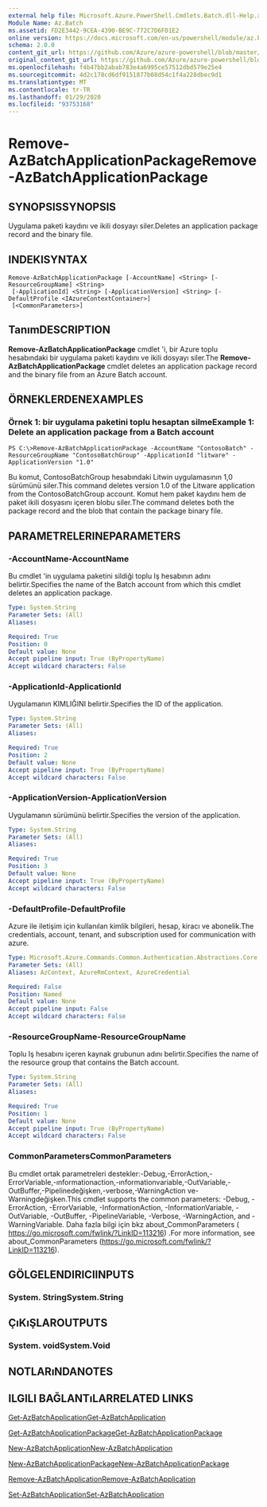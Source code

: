```yaml
---
external help file: Microsoft.Azure.PowerShell.Cmdlets.Batch.dll-Help.xml
Module Name: Az.Batch
ms.assetid: FD2E3442-9CEA-4390-BE9C-772C7D6FD1E2
online version: https://docs.microsoft.com/en-us/powershell/module/az.batch/remove-azbatchapplicationpackage
schema: 2.0.0
content_git_url: https://github.com/Azure/azure-powershell/blob/master/src/Batch/Batch/help/Remove-AzBatchApplicationPackage.md
original_content_git_url: https://github.com/Azure/azure-powershell/blob/master/src/Batch/Batch/help/Remove-AzBatchApplicationPackage.md
ms.openlocfilehash: f4b47bb2abab783e4a6995ce57512dbd579e25e4
ms.sourcegitcommit: 4d2c178cd6df9151877b08d54c1f4a228dbec9d1
ms.translationtype: MT
ms.contentlocale: tr-TR
ms.lasthandoff: 01/29/2020
ms.locfileid: "93753168"
---
```

# <span data-ttu-id="7c46e-101">Remove-AzBatchApplicationPackage</span><span class="sxs-lookup"><span data-stu-id="7c46e-101">Remove-AzBatchApplicationPackage</span></span>

## <span data-ttu-id="7c46e-102">SYNOPSIS</span><span class="sxs-lookup"><span data-stu-id="7c46e-102">SYNOPSIS</span></span>
<span data-ttu-id="7c46e-103">Uygulama paketi kaydını ve ikili dosyayı siler.</span><span class="sxs-lookup"><span data-stu-id="7c46e-103">Deletes an application package record and the binary file.</span></span>

## <span data-ttu-id="7c46e-104">INDEKI</span><span class="sxs-lookup"><span data-stu-id="7c46e-104">SYNTAX</span></span>

```
Remove-AzBatchApplicationPackage [-AccountName] <String> [-ResourceGroupName] <String>
 [-ApplicationId] <String> [-ApplicationVersion] <String> [-DefaultProfile <IAzureContextContainer>]
 [<CommonParameters>]
```

## <span data-ttu-id="7c46e-105">Tanım</span><span class="sxs-lookup"><span data-stu-id="7c46e-105">DESCRIPTION</span></span>
<span data-ttu-id="7c46e-106">**Remove-AzBatchApplicationPackage** cmdlet 'i, bir Azure toplu hesabındaki bir uygulama paketi kaydını ve ikili dosyayı siler.</span><span class="sxs-lookup"><span data-stu-id="7c46e-106">The **Remove-AzBatchApplicationPackage** cmdlet deletes an application package record and the binary file from an Azure Batch account.</span></span>

## <span data-ttu-id="7c46e-107">ÖRNEKLERDEN</span><span class="sxs-lookup"><span data-stu-id="7c46e-107">EXAMPLES</span></span>

### <span data-ttu-id="7c46e-108">Örnek 1: bir uygulama paketini toplu hesaptan silme</span><span class="sxs-lookup"><span data-stu-id="7c46e-108">Example 1: Delete an application package from a Batch account</span></span>
```
PS C:\>Remove-AzBatchApplicationPackage -AccountName "ContosoBatch" -ResourceGroupName "ContosoBatchGroup" -ApplicationId "litware" -ApplicationVersion "1.0"
```

<span data-ttu-id="7c46e-109">Bu komut, ContosoBatchGroup hesabındaki Litwin uygulamasının 1,0 sürümünü siler.</span><span class="sxs-lookup"><span data-stu-id="7c46e-109">This command deletes version 1.0 of the Litware application from the ContosoBatchGroup account.</span></span>
<span data-ttu-id="7c46e-110">Komut hem paket kaydını hem de paket ikili dosyasını içeren blobu siler.</span><span class="sxs-lookup"><span data-stu-id="7c46e-110">The command deletes both the package record and the blob that contain the package binary file.</span></span>

## <span data-ttu-id="7c46e-111">PARAMETRELERINE</span><span class="sxs-lookup"><span data-stu-id="7c46e-111">PARAMETERS</span></span>

### <span data-ttu-id="7c46e-112">-AccountName</span><span class="sxs-lookup"><span data-stu-id="7c46e-112">-AccountName</span></span>
<span data-ttu-id="7c46e-113">Bu cmdlet 'in uygulama paketini sildiği toplu Iş hesabının adını belirtir.</span><span class="sxs-lookup"><span data-stu-id="7c46e-113">Specifies the name of the Batch account from which this cmdlet deletes an application package.</span></span>

```yaml
Type: System.String
Parameter Sets: (All)
Aliases:

Required: True
Position: 0
Default value: None
Accept pipeline input: True (ByPropertyName)
Accept wildcard characters: False
```

### <span data-ttu-id="7c46e-114">-ApplicationId</span><span class="sxs-lookup"><span data-stu-id="7c46e-114">-ApplicationId</span></span>
<span data-ttu-id="7c46e-115">Uygulamanın KIMLIĞINI belirtir.</span><span class="sxs-lookup"><span data-stu-id="7c46e-115">Specifies the ID of the application.</span></span>

```yaml
Type: System.String
Parameter Sets: (All)
Aliases:

Required: True
Position: 2
Default value: None
Accept pipeline input: True (ByPropertyName)
Accept wildcard characters: False
```

### <span data-ttu-id="7c46e-116">-ApplicationVersion</span><span class="sxs-lookup"><span data-stu-id="7c46e-116">-ApplicationVersion</span></span>
<span data-ttu-id="7c46e-117">Uygulamanın sürümünü belirtir.</span><span class="sxs-lookup"><span data-stu-id="7c46e-117">Specifies the version of the application.</span></span>

```yaml
Type: System.String
Parameter Sets: (All)
Aliases:

Required: True
Position: 3
Default value: None
Accept pipeline input: True (ByPropertyName)
Accept wildcard characters: False
```

### <span data-ttu-id="7c46e-118">-DefaultProfile</span><span class="sxs-lookup"><span data-stu-id="7c46e-118">-DefaultProfile</span></span>
<span data-ttu-id="7c46e-119">Azure ile iletişim için kullanılan kimlik bilgileri, hesap, kiracı ve abonelik.</span><span class="sxs-lookup"><span data-stu-id="7c46e-119">The credentials, account, tenant, and subscription used for communication with azure.</span></span>

```yaml
Type: Microsoft.Azure.Commands.Common.Authentication.Abstractions.Core.IAzureContextContainer
Parameter Sets: (All)
Aliases: AzContext, AzureRmContext, AzureCredential

Required: False
Position: Named
Default value: None
Accept pipeline input: False
Accept wildcard characters: False
```

### <span data-ttu-id="7c46e-120">-ResourceGroupName</span><span class="sxs-lookup"><span data-stu-id="7c46e-120">-ResourceGroupName</span></span>
<span data-ttu-id="7c46e-121">Toplu Iş hesabını içeren kaynak grubunun adını belirtir.</span><span class="sxs-lookup"><span data-stu-id="7c46e-121">Specifies the name of the resource group that contains the Batch account.</span></span>

```yaml
Type: System.String
Parameter Sets: (All)
Aliases:

Required: True
Position: 1
Default value: None
Accept pipeline input: True (ByPropertyName)
Accept wildcard characters: False
```

### <span data-ttu-id="7c46e-122">CommonParameters</span><span class="sxs-lookup"><span data-stu-id="7c46e-122">CommonParameters</span></span>
<span data-ttu-id="7c46e-123">Bu cmdlet ortak parametreleri destekler:-Debug,-ErrorAction,-ErrorVariable,-ınformationaction,-ınformationvariable,-OutVariable,-OutBuffer,-Pipelinedeğişken,-verbose,-WarningAction ve-Warningdeğişken.</span><span class="sxs-lookup"><span data-stu-id="7c46e-123">This cmdlet supports the common parameters: -Debug, -ErrorAction, -ErrorVariable, -InformationAction, -InformationVariable, -OutVariable, -OutBuffer, -PipelineVariable, -Verbose, -WarningAction, and -WarningVariable.</span></span> <span data-ttu-id="7c46e-124">Daha fazla bilgi için bkz about_CommonParameters ( https://go.microsoft.com/fwlink/?LinkID=113216) .</span><span class="sxs-lookup"><span data-stu-id="7c46e-124">For more information, see about_CommonParameters (https://go.microsoft.com/fwlink/?LinkID=113216).</span></span>

## <span data-ttu-id="7c46e-125">GÖLGELENDIRICI</span><span class="sxs-lookup"><span data-stu-id="7c46e-125">INPUTS</span></span>

### <span data-ttu-id="7c46e-126">System. String</span><span class="sxs-lookup"><span data-stu-id="7c46e-126">System.String</span></span>

## <span data-ttu-id="7c46e-127">ÇıKıŞLAR</span><span class="sxs-lookup"><span data-stu-id="7c46e-127">OUTPUTS</span></span>

### <span data-ttu-id="7c46e-128">System. void</span><span class="sxs-lookup"><span data-stu-id="7c46e-128">System.Void</span></span>

## <span data-ttu-id="7c46e-129">NOTLARıNDA</span><span class="sxs-lookup"><span data-stu-id="7c46e-129">NOTES</span></span>

## <span data-ttu-id="7c46e-130">ILGILI BAĞLANTıLAR</span><span class="sxs-lookup"><span data-stu-id="7c46e-130">RELATED LINKS</span></span>

[<span data-ttu-id="7c46e-131">Get-AzBatchApplication</span><span class="sxs-lookup"><span data-stu-id="7c46e-131">Get-AzBatchApplication</span></span>](./Get-AzBatchApplication.md)

[<span data-ttu-id="7c46e-132">Get-AzBatchApplicationPackage</span><span class="sxs-lookup"><span data-stu-id="7c46e-132">Get-AzBatchApplicationPackage</span></span>](./Get-AzBatchApplicationPackage.md)

[<span data-ttu-id="7c46e-133">New-AzBatchApplication</span><span class="sxs-lookup"><span data-stu-id="7c46e-133">New-AzBatchApplication</span></span>](./New-AzBatchApplication.md)

[<span data-ttu-id="7c46e-134">New-AzBatchApplicationPackage</span><span class="sxs-lookup"><span data-stu-id="7c46e-134">New-AzBatchApplicationPackage</span></span>](./New-AzBatchApplicationPackage.md)

[<span data-ttu-id="7c46e-135">Remove-AzBatchApplication</span><span class="sxs-lookup"><span data-stu-id="7c46e-135">Remove-AzBatchApplication</span></span>](./Remove-AzBatchApplication.md)

[<span data-ttu-id="7c46e-136">Set-AzBatchApplication</span><span class="sxs-lookup"><span data-stu-id="7c46e-136">Set-AzBatchApplication</span></span>](./Set-AzBatchApplication.md)


